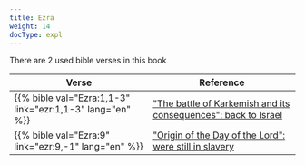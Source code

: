 ```yaml
---
title: Ezra
weight: 14
docType: expl
---
```


There are 2 used bible verses in this book

| Verse | Reference |
|-------|-----------|
| {{% bible val="Ezra:1,1-3" link="ezr:1,1-3" lang="en" %}} | ["The battle of Karkemish and its consequences": back to Israel](/expl/../expl/content/bowls/armageddon-and-the-battle-of-karkemish#ae51) |
| {{% bible val="Ezra:9" link="ezr:9,-1" lang="en" %}} | ["Origin of the Day of the Lord": were still in slavery](/expl/../expl/background/israel/the-day-of-the-lord#674e) |
